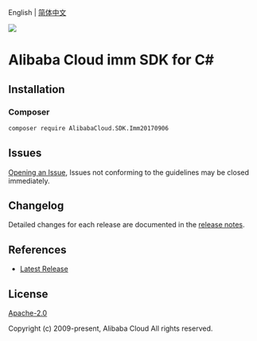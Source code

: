 English | [简体中文](README-CN.md)

![](https://aliyunsdk-pages.alicdn.com/icons/AlibabaCloud.svg)

# Alibaba Cloud imm SDK for C#

## Installation

### Composer

```bash
composer require AlibabaCloud.SDK.Imm20170906
```

## Issues

[Opening an Issue](https://github.com/aliyun/alibabacloud-csharp-sdk/issues/new), Issues not conforming to the guidelines may be closed immediately.

## Changelog

Detailed changes for each release are documented in the [release notes](./ChangeLog.md).

## References

* [Latest Release](https://github.com/aliyun/alibabacloud-csharp-sdk/)

## License

[Apache-2.0](http://www.apache.org/licenses/LICENSE-2.0)

Copyright (c) 2009-present, Alibaba Cloud All rights reserved.

